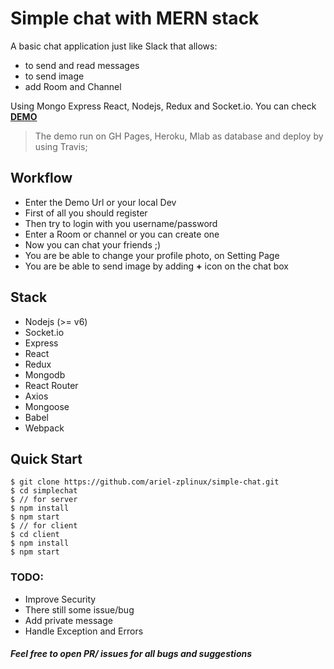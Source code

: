 
# Simple chat with MERN stack

A basic chat application just like Slack that allows:

- to send and read messages
- to send image
- add Room and Channel

Using Mongo Express React, Nodejs, Redux and Socket.io.
You can check **[DEMO](https://shayanypn.github.io/mern-chat-app/)**

> The demo run on GH Pages, Heroku, Mlab as database and deploy by using
> Travis;


## Workflow
- Enter the Demo Url or your local Dev
- First of all you should register
- Then try to login with you username/password
- Enter a Room or channel  or you can create one
- Now you can chat your friends ;)
- You are be able to change your profile photo, on Setting Page
- You are be able to send image by adding **+** icon on the chat box


Stack
-----
- Nodejs (>= v6)
- Socket.io
- Express
- React
- Redux
- Mongodb
- React Router
- Axios 
- Mongoose
- Babel
- Webpack

Quick Start
-----------


```shell
$ git clone https://github.com/ariel-zplinux/simple-chat.git
$ cd simplechat
$ // for server
$ npm install
$ npm start
$ // for client
$ cd client
$ npm install
$ npm start
```

### TODO:

-   Improve Security
-   There still some issue/bug
-   Add private message
-   Handle Exception and Errors

##### Feel free to open PR/ issues for all bugs and suggestions

